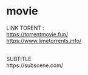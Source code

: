 # movie
LINK TORENT : <br />
https://torrentmovie.fun/<BR />
https://www.limetorrents.info/

<BR />
SUBTITLE<BR />
https://subscene.com/